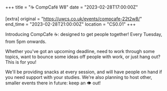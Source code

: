 +++
title = "☕ CompCafé W8"
date = "2023-02-28T17:00:00Z"

[extra]
original = "https://uwcs.co.uk/events/compcafe-22t2w8/"    
end_time = "2023-02-28T21:00:00Z"
location = "CS0.01"
+++

Introducing CompCafe ☕: designed to get people together! Every Tuesday, from 5pm onwards.

Whether you've got an upcoming deadline, need to work through some topics, want to bounce some ideas off people with work, or just hang out? This is for you!

We'll be providing snacks at every session, and will have people on hand if you need support with your studies. We're also planning to host other, smaller events there in future: keep an 👁️ out!
